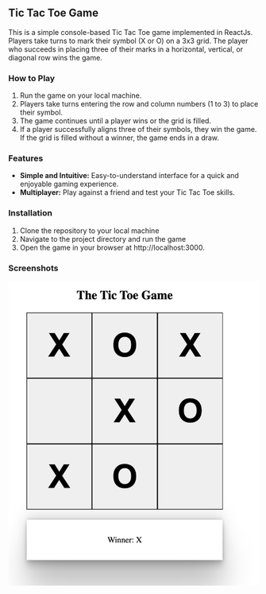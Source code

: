 ## Tic Tac Toe Game

This is a simple console-based Tic Tac Toe game implemented in ReactJs. Players take turns to mark their symbol (X or O) on a 3x3 grid. The player who succeeds in placing three of their marks in a horizontal, vertical, or diagonal row wins the game.

### How to Play

1. Run the game on your local machine.
2. Players take turns entering the row and column numbers (1 to 3) to place their symbol.
3. The game continues until a player wins or the grid is filled.
4. If a player successfully aligns three of their symbols, they win the game. If the grid is filled without a winner, the game ends in a draw.

### Features

- **Simple and Intuitive:** Easy-to-understand interface for a quick and enjoyable gaming experience.
- **Multiplayer:** Play against a friend and test your Tic Tac Toe skills.

### Installation

1. Clone the repository to your local machine
2. Navigate to the project directory and run the game
3. Open the game in your browser at http://localhost:3000.

### Screenshots
<img src="./src/Assets/Screenshot.png" />